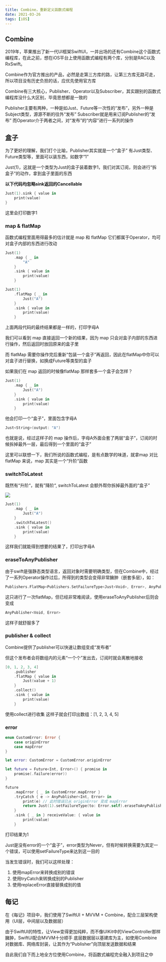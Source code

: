 ```yaml
---
title: Combine，重新定义函数式编程
date: 2021-03-26
tags: [iOS]
---
```


## Combine

2019年，苹果推出了新一代UI框架SwiftUI，一并出场的还有Combine这个函数式编程库，在此之前，想在iOS平台上使用函数式编程有两个库，分别是RAC以及RxSwift。

Combine作为官方推出的产品，必然是走第三方库的路，让第三方库无路可走，所以项目没有历史负担的话，应优先使用官方库

Combine有三大核心，Publisher、Operator以及Subscriber，其实跟别的函数式编程库没什么大区别，毕竟思想都是一致的

Publisher主要有两种，一种是如Just、Future等一次性的“发布”，另外一种是Subject类型，源源不断的往外“发布”
Subscriber就是用来订阅Publisher的“发布”
而Operator介于两者之间，对“发布”的“内容”进行一系列的操作

## 盒子

为了更好的理解，我们打个比喻，Publisher其实就是一个“盒子”
有Just类型、Future类型等，里面可以装东西，如数字“1”

Just(1)，这就是一个类型为Just的盒子装着数字1，我们对其订阅，则会进行“拆盒子”的动作，拿到盒子里面的东西

**以下代码均忽略sink返回的Cancellable**

```swift
Just(1).sink { value in
    print(value)
}
```
这里会打印数字1

### map & flatMap

函数式编程里面用得最多的估计就是 map 和 flatMap
它们都属于Operator，均可对盒子内部的东西进行改动

```swift
Just(1)
    .map { _ in
        "A"
    }
    .sink { value in
        print(value)
    }
```

```swift
Just(1)
    .flatMap { _ in
        Just("A")
    }
    .sink { value in
        print(value)
    }
```

上面两段代码的最终结果都是一样的，打印字母A

我们可以看到 map 直接返回一个新的结果，因为 map 只会对盒子内部的东西进行操作，然后返回时放回原来的盒子里

而 flatMap 需要你操作完后重新“包装一个盒子”再返回，因此在flatMap中你可以对盒子进行替换，如换成Future等类型的盒子

如果我们在 map 返回的时候像flatMap 那样套多一个盒子会怎样？

```swift
Just(1)
    .map { _ in
        Just("A")
    }
    .sink { value in
        print(value)
    }
```
他会打印一个“盒子”，里面包含字母A

```swift
Just<String>(output: "A")
```

也就是说，经过这样子的 map 操作后，字母A外面会套了两层“盒子”，订阅的时候拆掉最外一层，最后得到一个里面的“盒子”

这里可以联想一下，我们所说的函数式编程，是有点数学的味道，就拿map 对比 flatMap 来说，map 其实是一个“升阶“函数

### switchToLatest

既然有“升阶“，就有”降阶“, switchToLatest 会额外帮你拆掉最外面的“盒子”

<img src="/images/2021/SwitftCombine/example.jpg">

```swift
Just(1)
    .map { _ in
        Just("A")
    }
    .switchToLatest()
    .sink { value in
        print(value)
    }
```

这样我们就能得到想要的结果了，打印出字母A

### eraseToAnyPublisher

由于swift是强静态类型语言，返回对象时需要明确类型，但在Combine中，经过了一系列Operator操作过后，所得到的类型会变得非常臃肿（嵌套多层），如：

```swift
Publishers.FlatMap<Publishers.SetFailureType<Just<Void>, Error>, AnyPublisher<Data, Error>>
```
这只进行了一次flatMap，但已经非常难阅读，使用eraseToAnyPublisher后则会变成

```swift
AnyPublisher<Void, Error>
```
这样子就舒服多了

### publisher & collect

Combine提供了publisher可以快速让数组变成“发布者”

但这个发布者会将数组内的元素“一个个”发出去，订阅时就会离散地接收

```swift
[0, 1, 2, 3, 4]
    .publisher
    .flatMap { value in
        Just(value + 1)
    }
    .collect()
    .sink { value in
        print(value)
    }
```

使用collect进行收集
这样子就会打印出数组：[1, 2, 3, 4, 5]


### error

```swift
enum CustomError: Error {
    case originError
    case mapError
}

let error: CustomError = CustomError.originError

let future = Future<Int, Error>() { promise in
    promise(.failure(error))
}

future
    .mapError { _ in CustomError.mapError }
    .tryCatch { e -> AnyPublisher<Int, Error> in
        print(e) // 此时错误已从 originError 变成 mapError
        return Just(1).setFailureType(to: Error.self).eraseToAnyPublisher()
    }
    .sink { _ in } receiveValue: { value in
        print(value)
    }
```

打印结果为1

Just是没有error的一个“盒子”，error类型为Never，但有时候转换需要为其定一个错误，可以使用setFailureType来达到这一目的

当发生错误时，我们可以这样处理：
1. 使用mapError来转换成别的错误
2. 使用tryCatch来转换成别的Publisher
3. 使用replaceError直接替换成别的值


## 每记

在《每记》项目中，我们使用了SwiftUI + MVVM + Combine，配合三层架构使用（UI层，中间层以及数据层）

由于SwiftUI的特性，让View变得更加纯粹，而不像UIKit中的ViewController那样臃肿，SwiftUI配合MVVM十分顺手
底层数据层以基建库为主，如使用Combine对数据库、网络库封装，让其作为“Publisher”向顶层发送数据和结果

自此我们自下而上地全方位使用Combine，将函数式编程完全融入到项目之中
